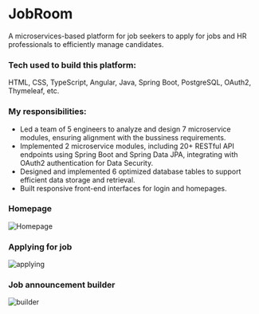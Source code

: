 # JobRoom

A microservices-based platform for job seekers to apply for jobs and HR professionals to efficiently manage candidates.

### Tech used to build this platform: 

HTML, CSS, TypeScript, Angular, Java, Spring Boot, PostgreSQL, OAuth2, Thymeleaf, etc.

### My responsibilities:

- Led a team of 5 engineers to analyze and design 7 microservice modules, ensuring alignment with the bussiness requirements.
- Implemented 2 microservice modules, including 20+ RESTful API endpoints using Spring Boot and Spring Data JPA, integrating with OAuth2 authentication for Data Security.
- Designed and implemented 6 optimized database tables to support efficient data storage and retrieval.
- Built responsive front-end interfaces for login and homepages.

### Homepage

![Homepage](https://github.com/Henglay-Eung/Test/blob/master/JobRoom-homepage.png)

### Applying for job

![applying](https://github.com/Henglay-Eung/Test/blob/master/Apply-for-job.png)

### Job announcement builder

![builder](https://github.com/Henglay-Eung/Test/blob/master/Create-job-announcement.png)
